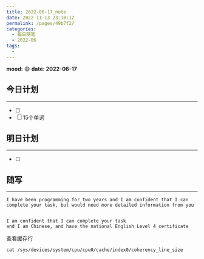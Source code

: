 ```yaml
---
title: 2022-06-17_note
date: 2022-11-13 23:10:12
permalink: /pages/49b7f2/
categories:
  - 每日随笔
  - 2022-06
tags:
  - 
---
```

**mood:** :smile:  									**date: 2022-06-17**  
## 今日计划  
------
- [ ]  
- [ ]  15个单词
## 明日计划  
------
- [ ]  
## 随写 
------

```
I have been programming for two years and I am confident that I can complete your task, but would need more detailed information from you


I am confident that I can complete your task
and I am Chinese, and have the national English Level 4 certificate
```

查看缓存行

```
cat /sys/devices/system/cpu/cpu0/cache/index0/coherency_line_size
```

